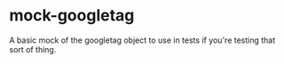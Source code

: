 # mock-googletag
A basic mock of the googletag object to use in tests if you're testing that sort of thing.
